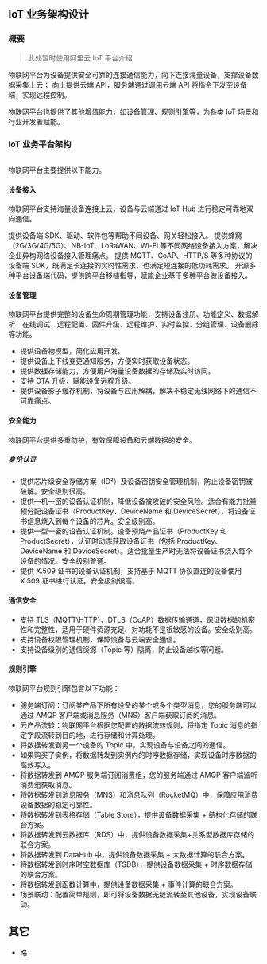 ## IoT 业务架构设计

### 概要

> 此处暂时使用阿里云 IoT 平台介绍

物联网平台为设备提供安全可靠的连接通信能力，向下连接海量设备，支撑设备数据采集上云；
向上提供云端 API，服务端通过调用云端 API 将指令下发至设备端，实现远程控制。

物联网平台也提供了其他增值能力，如设备管理、规则引擎等，为各类 IoT 场景和行业开发者赋能。

### IoT 业务平台架构

<img :src="$withBase('/iot/01_iot_platform_02.png')" >

物联网平台主要提供以下能力。

#### 设备接入

物联网平台支持海量设备连接上云，设备与云端通过 IoT Hub 进行稳定可靠地双向通信。

提供设备端 SDK、驱动、软件包等帮助不同设备、网关轻松接入。
提供蜂窝（2G/3G/4G/5G）、NB-IoT、LoRaWAN、Wi-Fi 等不同网络设备接入方案，解决企业异构网络设备接入管理痛点。
提供 MQTT、CoAP、HTTP/S 等多种协议的设备端 SDK，既满足长连接的实时性需求，也满足短连接的低功耗需求。
开源多种平台设备端代码，提供跨平台移植指导，赋能企业基于多种平台做设备接入。

#### 设备管理

物联网平台提供完整的设备生命周期管理功能，支持设备注册、功能定义、数据解析、在线调试、远程配置、固件升级、远程维护、实时监控、分组管理、设备删除等功能。

- 提供设备物模型，简化应用开发。
- 提供设备上下线变更通知服务，方便实时获取设备状态。
- 提供数据存储能力，方便用户海量设备数据的存储及实时访问。
- 支持 OTA 升级，赋能设备远程升级。
- 提供设备影子缓存机制，将设备与应用解耦，解决不稳定无线网络下的通信不可靠痛点。

#### 安全能力

物联网平台提供多重防护，有效保障设备和云端数据的安全。

##### 身份认证

- 提供芯片级安全存储方案（ID²）及设备密钥安全管理机制，防止设备密钥被破解。安全级别很高。
- 提供一机一密的设备认证机制，降低设备被攻破的安全风险。适合有能力批量预分配设备证书（ProductKey、DeviceName 和 DeviceSecret），将设备证书信息烧入到每个设备的芯片。安全级别高。
- 提供一型一密的设备认证机制。设备预烧产品证书（ProductKey 和 ProductSecret），认证时动态获取设备证书（包括 ProductKey、DeviceName 和 DeviceSecret）。适合批量生产时无法将设备证书烧入每个设备的情况。安全级别普通。
- 提供 X.509 证书的设备认证机制，支持基于 MQTT 协议直连的设备使用 X.509 证书进行认证。安全级别很高。

#### 通信安全

- 支持 TLS（MQTT\HTTP）、DTLS（CoAP）数据传输通道，保证数据的机密性和完整性，适用于硬件资源充足、对功耗不是很敏感的设备。安全级别高。
- 支持设备权限管理机制，保障设备与云端安全通信。
- 支持设备级别的通信资源（Topic 等）隔离，防止设备越权等问题。

#### 规则引擎

物联网平台规则引擎包含以下功能：

- 服务端订阅：订阅某产品下所有设备的某个或多个类型消息，您的服务端可以通过 AMQP 客户端或消息服务（MNS）客户端获取订阅的消息。
- 云产品流转：物联网平台根据您配置的数据流转规则，将指定 Topic 消息的指定字段流转到目的地，进行存储和计算处理。
- 将数据转发到另一个设备的 Topic 中，实现设备与设备之间的通信。
- 如果购买了实例，将数据转发到实例内的时序数据存储，实现设备时序数据的高效写入。
- 将数据转发到 AMQP 服务端订阅消费组，您的服务端通过 AMQP 客户端监听消费组获取消息。
- 将数据转发到消息服务（MNS）和消息队列（RocketMQ）中，保障应用消费设备数据的稳定可靠性。
- 将数据转发到表格存储（Table Store），提供设备数据采集 + 结构化存储的联合方案。
- 将数据转发到云数据库（RDS）中，提供设备数据采集+关系型数据库存储的联合方案。
- 将数据转发到 DataHub 中，提供设备数据采集 + 大数据计算的联合方案。
- 将数据转发到时序时空数据库（TSDB），提供设备数据采集 + 时序数据存储的联合方案。
- 将数据转发到函数计算中，提供设备数据采集 + 事件计算的联合方案。
- 场景联动：配置简单规则，即可将设备数据无缝流转至其他设备，实现设备联动。

## 其它

- 略

